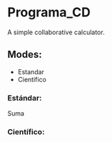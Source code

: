 # Programa_CD
A simple collaborative calculator.

## Modes:

- Estandar
- Cientifico

### Estándar:
Suma

### Científico: